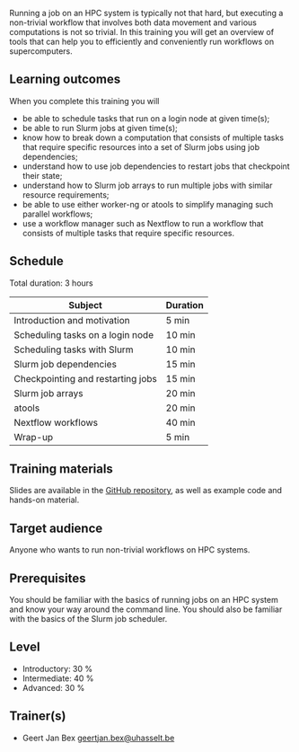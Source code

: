 Running a job on an HPC system is typically not that hard, but executing a
non-trivial workflow that involves both data movement and various computations
is not so trivial.  In this training you will get an overview of tools that can
help you to efficiently and conveniently run workflows on supercomputers.


## Learning outcomes

When you complete this training you will

* be able to schedule tasks that run on a login node at given time(s);
* be able to run Slurm jobs at given time(s);
* know how to break down a computation that consists of multiple tasks that
  require specific resources into a set of Slurm jobs using job dependencies;
* understand how to use job dependencies to restart jobs that checkpoint their
  state;
* understand how to Slurm job arrays to run multiple jobs with similar resource
  requirements;
* be able to use either worker-ng or atools to simplify managing such parallel
  workflows;
* use a workflow manager such as Nextflow to run a workflow that consists of
  multiple tasks that require specific resources.


## Schedule

Total duration: 3 hours

| Subject                             | Duration |
|-------------------------------------|----------|
| Introduction and motivation         |  5 min   |
| Scheduling tasks on a login node    | 10 min   |
| Scheduling tasks with Slurm         | 10 min   |
| Slurm job dependencies              | 15 min   |
| Checkpointing and restarting jobs   | 15 min   |
| Slurm job arrays                    | 20 min   |
| atools                              | 20 min   |
| Nextflow workflows                  | 40 min   |
| Wrap-up                             |  5 min   |


## Training materials

Slides are available in the [GitHub
repository](https://github.com/gjbex/Workflows-for-HPC), as well as example
code and hands-on material.


## Target audience

Anyone who wants to run non-trivial workflows on HPC systems.


## Prerequisites

You should be familiar with the basics of running jobs on an HPC system and
know your way around the command line.  You should also be familiar with the
basics of the Slurm job scheduler.


## Level

* Introductory: 30 %
* Intermediate: 40 %
* Advanced: 30 %


## Trainer(s)

* Geert Jan Bex [geertjan.bex@uhasselt.be](mailto:geertjan.bex@uhasselt.be)
